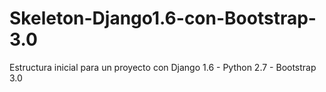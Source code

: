 Skeleton-Django1.6-con-Bootstrap-3.0
====================================

Estructura inicial para un proyecto con Django 1.6 - Python 2.7 - Bootstrap 3.0
